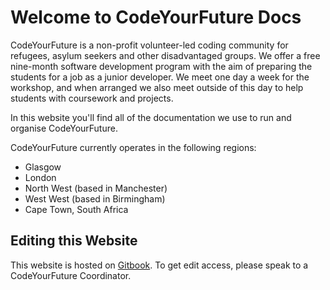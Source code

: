 # Welcome to CodeYourFuture Docs

CodeYourFuture is a non-profit volunteer-led coding community for refugees, asylum seekers and other disadvantaged groups. We offer a free nine-month software development program with the aim of preparing the students for a job as a junior developer. We meet one day a week for the workshop, and when arranged we also meet outside of this day to help students with coursework and projects.&#x20;

In this website you'll find all of the documentation we use to run and organise CodeYourFuture.

CodeYourFuture currently operates in the following regions:

* Glasgow
* London
* North West (based in Manchester)
* West West (based in Birmingham)
* Cape Town, South Africa



## Editing this Website

This website is hosted on [Gitbook](https://www.gitbook.com). To get edit access, please speak to a CodeYourFuture Coordinator.
